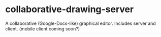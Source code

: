 # collaborative-drawing-server
A collaborative (Google-Docs-like) graphical editor. Includes server and client. (mobile client coming soon?)
